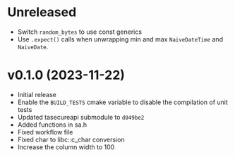 # Unreleased

- Switch `random_bytes` to use const generics
- Use `.expect()` calls when unwrapping min and max `NaiveDateTime` and
  `NaiveDate`.

# v0.1.0 (2023-11-22)

- Initial release
- Enable the `BUILD_TESTS` cmake variable to disable the compilation of unit
  tests
- Updated tasecureapi submodule to `d049be2`
- Added functions in sa.h
- Fixed workflow file
- Fixed char to libc::c_char conversion
- Increase the column width to 100
